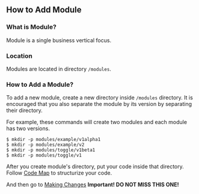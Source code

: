 ## How to Add Module

### What is Module?

Module is a single business vertical focus.

### Location

Modules are located in directory `/modules`.

### How to Add a Module?

To add a new module, create a new directory inside `/modules` directory. It is encouraged that you also separate the module by its version by separating their directory.

For example, these commands will create two modules and each module has two versions.

```
$ mkdir -p modules/example/v1alpha1
$ mkdir -p modules/example/v2
$ mkdir -p modules/toggle/v1beta1
$ mkdir -p modules/toggle/v1
```

After you create module's directory, put your code inside that directory.
Follow [Code Map](CODE_MAP.md) to structurize your code.

And then go to [Making Changes](doc/MAKING_CHANGES.md) **Important! DO NOT MISS THIS ONE!**